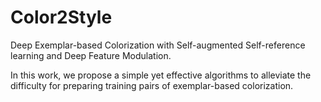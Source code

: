 # Color2Style
Deep Exemplar-based Colorization with Self-augmented Self-reference learning and Deep Feature Modulation.

In this work, we propose a simple yet effective algorithms to alleviate the difficulty for preparing training pairs of exemplar-based colorization.
